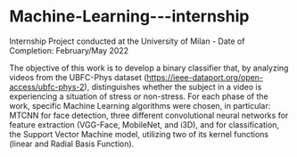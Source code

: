 # Machine-Learning---internship
Internship Project conducted at the University of Milan - Date of Completion: February/May 2022

The objective of this work is to develop a binary classifier that, by analyzing videos from the UBFC-Phys dataset (https://ieee-dataport.org/open-access/ubfc-phys-2), distinguishes whether the subject in a video is experiencing a situation of stress or non-stress. For each phase of the work, specific Machine Learning algorithms were chosen, in particular: MTCNN for face detection, three different convolutional neural networks for feature extraction (VGG-Face, MobileNet, and i3D), and for classification, the Support Vector Machine model, utilizing two of its kernel functions (linear and Radial Basis Function).
